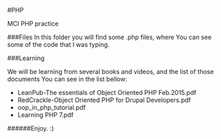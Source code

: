 #PHP

MCI PHP practice

###Files
In this folder you will find some .php files, where You can see some of the code that I was typing.
    
    
###Learning

We will be learning from several books and videos, and the list of those documents You can see in the list bellow:

*   LeanPub-The essentials of Object Oriented PHP Feb.2015.pdf
*   RedCrackle-Object Oriented PHP for Drupal Developers.pdf
*   oop_in_php_tutorial.pdf
*   Learning PHP 7.pdf
    
    
######Enjoy. :)